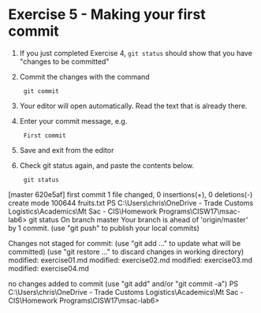 # Exercise 5 - Making your first commit

1. If you just completed Exercise 4, `git status` should show that you have "changes to be committed"

2. Commit the changes with the command

        git commit

3. Your editor will open automatically.  Read the text that is already there.

4. Enter your commit message, e.g.

        First commit

5. Save and exit from the editor

6. Check git status again, and paste the contents below.

        git status
[master 620e5af] first commit
 1 file changed, 0 insertions(+), 0 deletions(-)
 create mode 100644 fruits.txt
PS C:\Users\chris\OneDrive - Trade Customs Logistics\Academics\Mt Sac - CIS\Homework Programs\CISW17\msac-lab6> git status
On branch master
Your branch is ahead of 'origin/master' by 1 commit.
  (use "git push" to publish your local commits)

Changes not staged for commit:
  (use "git add <file>..." to update what will be committed)
  (use "git restore <file>..." to discard changes in working directory)
        modified:   exercise01.md
        modified:   exercise02.md
        modified:   exercise03.md
        modified:   exercise04.md

no changes added to commit (use "git add" and/or "git commit -a")
PS C:\Users\chris\OneDrive - Trade Customs Logistics\Academics\Mt Sac - CIS\Homework Programs\CISW17\msac-lab6>
